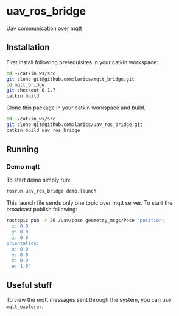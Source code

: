# uav_ros_bridge
Uav communication over mqtt


## Installation
First install following prerequisites in your catkin workspace:
```bash
cd ~/catkin_ws/src
git clone git@github.com:larics/mqtt_bridge.git
cd mqtt_bridge
git checkout 0.1.7
catkin build
```

Clone this package in your catkin workspace and build.
```bash
cd ~/catkin_ws/src
git clone git@github.com:larics/uav_ros_bridge.git
catkin build uav_ros_bridge
```

## Running

### Demo mqtt
To start demo simply run:
```bash
rosrun uav_ros_bridge demo.launch
```

This launch file sends only one topic over mqtt server. To start the broadcast publish following:
```bash
rostopic pub -r 20 /uav/pose geometry_msgs/Pose "position:
  x: 0.0
  y: 0.0
  z: 0.0
orientation:
  x: 0.0
  y: 0.0
  z: 0.0
  w: 1.0"
```



## Useful stuff
To view the mqtt messages sent through the system, you can use `mqtt_explorer`.